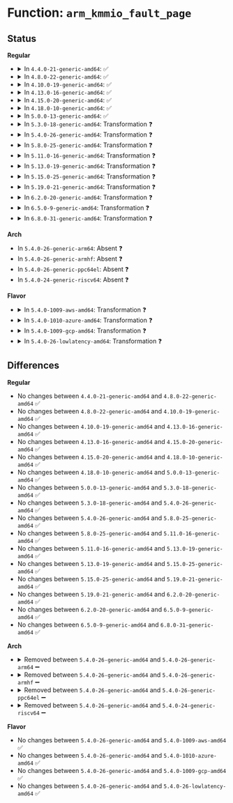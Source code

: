 # Function: <code>arm_kmmio_fault_page</code>

## Status
<b>Regular</b>
<ul>
<li>
<details>
<summary>In <code>4.4.0-21-generic-amd64</code>: ✅</summary>

```c
int arm_kmmio_fault_page(struct kmmio_fault_page * f)
```

```json
{
  "name": "arm_kmmio_fault_page",
  "collision_type": "Unique Static",
  "inline_type": "No",
  "funcs": [
    {
      "addr": 18446744071579316896,
      "name": "arm_kmmio_fault_page",
      "external": false,
      "loc": "arch/x86/mm/kmmio.c:174",
      "file": "arch/x86/mm/kmmio.c",
      "inline": "seen, unknown",
      "caller_inline": [],
      "caller_func": [
        "arch/x86/mm/kmmio.c:kmmio_die_notifier",
        "arch/x86/mm/kmmio.c:register_kmmio_probe",
        "arch/x86/mm/kmmio.c:register_kmmio_probe"
      ]
    }
  ],
  "symbols": [
    {
      "addr": 18446744071579316896,
      "name": "arm_kmmio_fault_page",
      "section": ".text",
      "bind": "STB_LOCAL",
      "size": 186
    }
  ]
}
```
</details>
</li>
<li>
<details>
<summary>In <code>4.8.0-22-generic-amd64</code>: ✅</summary>

```c
int arm_kmmio_fault_page(struct kmmio_fault_page * f)
```

```json
{
  "name": "arm_kmmio_fault_page",
  "collision_type": "Unique Static",
  "inline_type": "No",
  "funcs": [
    {
      "addr": 18446744071579322464,
      "name": "arm_kmmio_fault_page",
      "external": false,
      "loc": "arch/x86/mm/kmmio.c:185",
      "file": "arch/x86/mm/kmmio.c",
      "inline": "seen, unknown",
      "caller_inline": [],
      "caller_func": [
        "arch/x86/mm/kmmio.c:kmmio_die_notifier",
        "arch/x86/mm/kmmio.c:register_kmmio_probe",
        "arch/x86/mm/kmmio.c:register_kmmio_probe"
      ]
    }
  ],
  "symbols": [
    {
      "addr": 18446744071579322464,
      "name": "arm_kmmio_fault_page",
      "section": ".text",
      "bind": "STB_LOCAL",
      "size": 186
    }
  ]
}
```
</details>
</li>
<li>
<details>
<summary>In <code>4.10.0-19-generic-amd64</code>: ✅</summary>

```c
int arm_kmmio_fault_page(struct kmmio_fault_page * f)
```

```json
{
  "name": "arm_kmmio_fault_page",
  "collision_type": "Unique Static",
  "inline_type": "No",
  "funcs": [
    {
      "addr": 18446744071579337696,
      "name": "arm_kmmio_fault_page",
      "external": false,
      "loc": "arch/x86/mm/kmmio.c:185",
      "file": "arch/x86/mm/kmmio.c",
      "inline": "seen, unknown",
      "caller_inline": [],
      "caller_func": [
        "arch/x86/mm/kmmio.c:kmmio_die_notifier",
        "arch/x86/mm/kmmio.c:register_kmmio_probe",
        "arch/x86/mm/kmmio.c:register_kmmio_probe"
      ]
    }
  ],
  "symbols": [
    {
      "addr": 18446744071579337696,
      "name": "arm_kmmio_fault_page",
      "section": ".text",
      "bind": "STB_LOCAL",
      "size": 186
    }
  ]
}
```
</details>
</li>
<li>
<details>
<summary>In <code>4.13.0-16-generic-amd64</code>: ✅</summary>

```c
int arm_kmmio_fault_page(struct kmmio_fault_page * f)
```

```json
{
  "name": "arm_kmmio_fault_page",
  "collision_type": "Unique Static",
  "inline_type": "No",
  "funcs": [
    {
      "addr": 18446744071579331264,
      "name": "arm_kmmio_fault_page",
      "external": false,
      "loc": "arch/x86/mm/kmmio.c:185",
      "file": "arch/x86/mm/kmmio.c",
      "inline": "seen, unknown",
      "caller_inline": [],
      "caller_func": [
        "arch/x86/mm/kmmio.c:kmmio_die_notifier",
        "arch/x86/mm/kmmio.c:register_kmmio_probe",
        "arch/x86/mm/kmmio.c:register_kmmio_probe"
      ]
    }
  ],
  "symbols": [
    {
      "addr": 18446744071579331264,
      "name": "arm_kmmio_fault_page",
      "section": ".text",
      "bind": "STB_LOCAL",
      "size": 162
    }
  ]
}
```
</details>
</li>
<li>
<details>
<summary>In <code>4.15.0-20-generic-amd64</code>: ✅</summary>

```c
int arm_kmmio_fault_page(struct kmmio_fault_page * f)
```

```json
{
  "name": "arm_kmmio_fault_page",
  "collision_type": "Unique Static",
  "inline_type": "No",
  "funcs": [
    {
      "addr": 18446744071579357248,
      "name": "arm_kmmio_fault_page",
      "external": false,
      "loc": "arch/x86/mm/kmmio.c:186",
      "file": "arch/x86/mm/kmmio.c",
      "inline": "seen, unknown",
      "caller_inline": [],
      "caller_func": [
        "arch/x86/mm/kmmio.c:kmmio_die_notifier",
        "arch/x86/mm/kmmio.c:register_kmmio_probe",
        "arch/x86/mm/kmmio.c:register_kmmio_probe"
      ]
    }
  ],
  "symbols": [
    {
      "addr": 18446744071579357248,
      "name": "arm_kmmio_fault_page",
      "section": ".text",
      "bind": "STB_LOCAL",
      "size": 166
    }
  ]
}
```
</details>
</li>
<li>
<details>
<summary>In <code>4.18.0-10-generic-amd64</code>: ✅</summary>

```c
int arm_kmmio_fault_page(struct kmmio_fault_page * f)
```

```json
{
  "name": "arm_kmmio_fault_page",
  "collision_type": "Unique Static",
  "inline_type": "No",
  "funcs": [
    {
      "addr": 18446744071579369680,
      "name": "arm_kmmio_fault_page",
      "external": false,
      "loc": "arch/x86/mm/kmmio.c:191",
      "file": "arch/x86/mm/kmmio.c",
      "inline": "seen, unknown",
      "caller_inline": [],
      "caller_func": [
        "arch/x86/mm/kmmio.c:kmmio_die_notifier",
        "arch/x86/mm/kmmio.c:register_kmmio_probe",
        "arch/x86/mm/kmmio.c:register_kmmio_probe"
      ]
    }
  ],
  "symbols": [
    {
      "addr": 18446744071579369680,
      "name": "arm_kmmio_fault_page",
      "section": ".text",
      "bind": "STB_LOCAL",
      "size": 166
    }
  ]
}
```
</details>
</li>
<li>
<details>
<summary>In <code>5.0.0-13-generic-amd64</code>: ✅</summary>

```c
int arm_kmmio_fault_page(struct kmmio_fault_page * f)
```

```json
{
  "name": "arm_kmmio_fault_page",
  "collision_type": "Unique Static",
  "inline_type": "No",
  "funcs": [
    {
      "addr": 18446744071579397136,
      "name": "arm_kmmio_fault_page",
      "external": false,
      "loc": "arch/x86/mm/kmmio.c:191",
      "file": "arch/x86/mm/kmmio.c",
      "inline": "seen, unknown",
      "caller_inline": [],
      "caller_func": [
        "arch/x86/mm/kmmio.c:kmmio_die_notifier",
        "arch/x86/mm/kmmio.c:register_kmmio_probe",
        "arch/x86/mm/kmmio.c:register_kmmio_probe"
      ]
    }
  ],
  "symbols": [
    {
      "addr": 18446744071579397136,
      "name": "arm_kmmio_fault_page",
      "section": ".text",
      "bind": "STB_LOCAL",
      "size": 166
    }
  ]
}
```
</details>
</li>
<li>
<details>
<summary>In <code>5.3.0-18-generic-amd64</code>: Transformation ❓</summary>

```c
int arm_kmmio_fault_page(struct kmmio_fault_page * f)
```

```json
{
  "name": "arm_kmmio_fault_page",
  "collision_type": "Unique Static",
  "inline_type": "No",
  "funcs": [
    {
      "addr": 0,
      "name": "arm_kmmio_fault_page",
      "external": false,
      "loc": "arch/x86/mm/kmmio.c:191",
      "file": "arch/x86/mm/kmmio.c",
      "inline": "seen, unknown",
      "caller_inline": [],
      "caller_func": [
        "arch/x86/mm/kmmio.c:kmmio_die_notifier",
        "arch/x86/mm/kmmio.c:register_kmmio_probe",
        "arch/x86/mm/kmmio.c:register_kmmio_probe"
      ]
    }
  ],
  "symbols": [
    {
      "addr": 18446744071579412496,
      "name": "arm_kmmio_fault_page",
      "section": ".text",
      "bind": "STB_LOCAL",
      "size": 138
    },
    {
      "addr": 18446744071579413999,
      "name": "arm_kmmio_fault_page.cold",
      "section": ".text",
      "bind": "STB_LOCAL",
      "size": 34
    }
  ]
}
```
</details>
</li>
<li>
<details>
<summary>In <code>5.4.0-26-generic-amd64</code>: Transformation ❓</summary>

```c
int arm_kmmio_fault_page(struct kmmio_fault_page * f)
```

```json
{
  "name": "arm_kmmio_fault_page",
  "collision_type": "Unique Static",
  "inline_type": "No",
  "funcs": [
    {
      "addr": 0,
      "name": "arm_kmmio_fault_page",
      "external": false,
      "loc": "arch/x86/mm/kmmio.c:191",
      "file": "arch/x86/mm/kmmio.c",
      "inline": "seen, unknown",
      "caller_inline": [],
      "caller_func": [
        "arch/x86/mm/kmmio.c:kmmio_die_notifier",
        "arch/x86/mm/kmmio.c:register_kmmio_probe",
        "arch/x86/mm/kmmio.c:register_kmmio_probe"
      ]
    }
  ],
  "symbols": [
    {
      "addr": 18446744071579415680,
      "name": "arm_kmmio_fault_page",
      "section": ".text",
      "bind": "STB_LOCAL",
      "size": 138
    },
    {
      "addr": 18446744071579417183,
      "name": "arm_kmmio_fault_page.cold",
      "section": ".text",
      "bind": "STB_LOCAL",
      "size": 34
    }
  ]
}
```
</details>
</li>
<li>
<details>
<summary>In <code>5.8.0-25-generic-amd64</code>: Transformation ❓</summary>

```c
int arm_kmmio_fault_page(struct kmmio_fault_page * f)
```

```json
{
  "name": "arm_kmmio_fault_page",
  "collision_type": "Unique Static",
  "inline_type": "No",
  "funcs": [
    {
      "addr": 0,
      "name": "arm_kmmio_fault_page",
      "external": false,
      "loc": "arch/x86/mm/kmmio.c:191",
      "file": "arch/x86/mm/kmmio.c",
      "inline": "seen, unknown",
      "caller_inline": [],
      "caller_func": [
        "arch/x86/mm/kmmio.c:add_kmmio_fault_page",
        "arch/x86/mm/kmmio.c:add_kmmio_fault_page",
        "arch/x86/mm/kmmio.c:post_kmmio_handler"
      ]
    }
  ],
  "symbols": [
    {
      "addr": 18446744071579445264,
      "name": "arm_kmmio_fault_page",
      "section": ".text",
      "bind": "STB_LOCAL",
      "size": 137
    },
    {
      "addr": 18446744071579446958,
      "name": "arm_kmmio_fault_page.cold",
      "section": ".text",
      "bind": "STB_LOCAL",
      "size": 34
    }
  ]
}
```
</details>
</li>
<li>
<details>
<summary>In <code>5.11.0-16-generic-amd64</code>: Transformation ❓</summary>

```c
int arm_kmmio_fault_page(struct kmmio_fault_page * f)
```

```json
{
  "name": "arm_kmmio_fault_page",
  "collision_type": "Unique Static",
  "inline_type": "No",
  "funcs": [
    {
      "addr": 0,
      "name": "arm_kmmio_fault_page",
      "external": false,
      "loc": "arch/x86/mm/kmmio.c:191",
      "file": "arch/x86/mm/kmmio.c",
      "inline": "seen, unknown",
      "caller_inline": [],
      "caller_func": [
        "arch/x86/mm/kmmio.c:add_kmmio_fault_page",
        "arch/x86/mm/kmmio.c:add_kmmio_fault_page",
        "arch/x86/mm/kmmio.c:post_kmmio_handler"
      ]
    }
  ],
  "symbols": [
    {
      "addr": 18446744071579442848,
      "name": "arm_kmmio_fault_page",
      "section": ".text",
      "bind": "STB_LOCAL",
      "size": 137
    },
    {
      "addr": 18446744071591272246,
      "name": "arm_kmmio_fault_page.cold",
      "section": ".text",
      "bind": "STB_LOCAL",
      "size": 34
    }
  ]
}
```
</details>
</li>
<li>
<details>
<summary>In <code>5.13.0-19-generic-amd64</code>: Transformation ❓</summary>

```c
int arm_kmmio_fault_page(struct kmmio_fault_page * f)
```

```json
{
  "name": "arm_kmmio_fault_page",
  "collision_type": "Unique Static",
  "inline_type": "No",
  "funcs": [
    {
      "addr": 0,
      "name": "arm_kmmio_fault_page",
      "external": false,
      "loc": "arch/x86/mm/kmmio.c:191",
      "file": "arch/x86/mm/kmmio.c",
      "inline": "seen, unknown",
      "caller_inline": [],
      "caller_func": [
        "arch/x86/mm/kmmio.c:register_kmmio_probe",
        "arch/x86/mm/kmmio.c:register_kmmio_probe",
        "arch/x86/mm/kmmio.c:post_kmmio_handler"
      ]
    }
  ],
  "symbols": [
    {
      "addr": 18446744071579445680,
      "name": "arm_kmmio_fault_page",
      "section": ".text",
      "bind": "STB_LOCAL",
      "size": 137
    },
    {
      "addr": 18446744071591215010,
      "name": "arm_kmmio_fault_page.cold",
      "section": ".text",
      "bind": "STB_LOCAL",
      "size": 34
    }
  ]
}
```
</details>
</li>
<li>
<details>
<summary>In <code>5.15.0-25-generic-amd64</code>: Transformation ❓</summary>

```c
int arm_kmmio_fault_page(struct kmmio_fault_page * f)
```

```json
{
  "name": "arm_kmmio_fault_page",
  "collision_type": "Unique Static",
  "inline_type": "No",
  "funcs": [
    {
      "addr": 0,
      "name": "arm_kmmio_fault_page",
      "external": false,
      "loc": "arch/x86/mm/kmmio.c:191",
      "file": "arch/x86/mm/kmmio.c",
      "inline": "seen, unknown",
      "caller_inline": [],
      "caller_func": [
        "arch/x86/mm/kmmio.c:register_kmmio_probe",
        "arch/x86/mm/kmmio.c:register_kmmio_probe",
        "arch/x86/mm/kmmio.c:post_kmmio_handler"
      ]
    }
  ],
  "symbols": [
    {
      "addr": 18446744071579510496,
      "name": "arm_kmmio_fault_page",
      "section": ".text",
      "bind": "STB_LOCAL",
      "size": 206
    },
    {
      "addr": 18446744071592091225,
      "name": "arm_kmmio_fault_page.cold",
      "section": ".text",
      "bind": "STB_LOCAL",
      "size": 131
    }
  ]
}
```
</details>
</li>
<li>
<details>
<summary>In <code>5.19.0-21-generic-amd64</code>: Transformation ❓</summary>

```c
int arm_kmmio_fault_page(struct kmmio_fault_page * f)
```

```json
{
  "name": "arm_kmmio_fault_page",
  "collision_type": "Unique Static",
  "inline_type": "No",
  "funcs": [
    {
      "addr": 0,
      "name": "arm_kmmio_fault_page",
      "external": false,
      "loc": "arch/x86/mm/kmmio.c:191",
      "file": "arch/x86/mm/kmmio.c",
      "inline": "seen, unknown",
      "caller_inline": [],
      "caller_func": [
        "arch/x86/mm/kmmio.c:kmmio_die_notifier",
        "arch/x86/mm/kmmio.c:register_kmmio_probe",
        "arch/x86/mm/kmmio.c:register_kmmio_probe"
      ]
    }
  ],
  "symbols": [
    {
      "addr": 18446744071579593968,
      "name": "arm_kmmio_fault_page",
      "section": ".text",
      "bind": "STB_LOCAL",
      "size": 239
    },
    {
      "addr": 18446744071593858228,
      "name": "arm_kmmio_fault_page.cold",
      "section": ".text",
      "bind": "STB_LOCAL",
      "size": 131
    }
  ]
}
```
</details>
</li>
<li>
<details>
<summary>In <code>6.2.0-20-generic-amd64</code>: Transformation ❓</summary>

```c
int arm_kmmio_fault_page(struct kmmio_fault_page * f)
```

```json
{
  "name": "arm_kmmio_fault_page",
  "collision_type": "Unique Static",
  "inline_type": "No",
  "funcs": [
    {
      "addr": 0,
      "name": "arm_kmmio_fault_page",
      "external": false,
      "loc": "arch/x86/mm/kmmio.c:197",
      "file": "arch/x86/mm/kmmio.c",
      "inline": "seen, unknown",
      "caller_inline": [],
      "caller_func": [
        "arch/x86/mm/kmmio.c:kmmio_die_notifier",
        "arch/x86/mm/kmmio.c:register_kmmio_probe",
        "arch/x86/mm/kmmio.c:register_kmmio_probe"
      ]
    }
  ],
  "symbols": [
    {
      "addr": 18446744071579704768,
      "name": "arm_kmmio_fault_page",
      "section": ".text",
      "bind": "STB_LOCAL",
      "size": 276
    },
    {
      "addr": 18446744071595970972,
      "name": "arm_kmmio_fault_page.cold",
      "section": ".text",
      "bind": "STB_LOCAL",
      "size": 97
    }
  ]
}
```
</details>
</li>
<li>
<details>
<summary>In <code>6.5.0-9-generic-amd64</code>: Transformation ❓</summary>

```c
int arm_kmmio_fault_page(struct kmmio_fault_page * f)
```

```json
{
  "name": "arm_kmmio_fault_page",
  "collision_type": "Unique Static",
  "inline_type": "No",
  "funcs": [
    {
      "addr": 0,
      "name": "arm_kmmio_fault_page",
      "external": false,
      "loc": "arch/x86/mm/kmmio.c:197",
      "file": "arch/x86/mm/kmmio.c",
      "inline": "seen, unknown",
      "caller_inline": [],
      "caller_func": [
        "arch/x86/mm/kmmio.c:kmmio_die_notifier",
        "arch/x86/mm/kmmio.c:register_kmmio_probe",
        "arch/x86/mm/kmmio.c:register_kmmio_probe"
      ]
    }
  ],
  "symbols": [
    {
      "addr": 18446744071579718224,
      "name": "arm_kmmio_fault_page",
      "section": ".text",
      "bind": "STB_LOCAL",
      "size": 250
    },
    {
      "addr": 18446744071596488555,
      "name": "arm_kmmio_fault_page.cold",
      "section": ".text",
      "bind": "STB_LOCAL",
      "size": 97
    }
  ]
}
```
</details>
</li>
<li>
<details>
<summary>In <code>6.8.0-31-generic-amd64</code>: Transformation ❓</summary>

```c
int arm_kmmio_fault_page(struct kmmio_fault_page * f)
```

```json
{
  "name": "arm_kmmio_fault_page",
  "collision_type": "Unique Static",
  "inline_type": "No",
  "funcs": [
    {
      "addr": 0,
      "name": "arm_kmmio_fault_page",
      "external": false,
      "loc": "arch/x86/mm/kmmio.c:197",
      "file": "arch/x86/mm/kmmio.c",
      "inline": "seen, unknown",
      "caller_inline": [],
      "caller_func": [
        "arch/x86/mm/kmmio.c:kmmio_die_notifier",
        "arch/x86/mm/kmmio.c:register_kmmio_probe",
        "arch/x86/mm/kmmio.c:register_kmmio_probe"
      ]
    }
  ],
  "symbols": [
    {
      "addr": 18446744071579752992,
      "name": "arm_kmmio_fault_page",
      "section": ".text",
      "bind": "STB_LOCAL",
      "size": 250
    },
    {
      "addr": 18446744071597385177,
      "name": "arm_kmmio_fault_page.cold",
      "section": ".text",
      "bind": "STB_LOCAL",
      "size": 97
    }
  ]
}
```
</details>
</li>
</ul>
<b>Arch</b>
<ul>
<li>
In <code>5.4.0-26-generic-arm64</code>: Absent ❓
</li>
<li>
In <code>5.4.0-26-generic-armhf</code>: Absent ❓
</li>
<li>
In <code>5.4.0-26-generic-ppc64el</code>: Absent ❓
</li>
<li>
In <code>5.4.0-24-generic-riscv64</code>: Absent ❓
</li>
</ul>
<b>Flavor</b>
<ul>
<li>
<details>
<summary>In <code>5.4.0-1009-aws-amd64</code>: Transformation ❓</summary>

```c
int arm_kmmio_fault_page(struct kmmio_fault_page * f)
```

```json
{
  "name": "arm_kmmio_fault_page",
  "collision_type": "Unique Static",
  "inline_type": "No",
  "funcs": [
    {
      "addr": 0,
      "name": "arm_kmmio_fault_page",
      "external": false,
      "loc": "arch/x86/mm/kmmio.c:191",
      "file": "arch/x86/mm/kmmio.c",
      "inline": "seen, unknown",
      "caller_inline": [],
      "caller_func": [
        "arch/x86/mm/kmmio.c:kmmio_die_notifier",
        "arch/x86/mm/kmmio.c:register_kmmio_probe",
        "arch/x86/mm/kmmio.c:register_kmmio_probe"
      ]
    }
  ],
  "symbols": [
    {
      "addr": 18446744071579411520,
      "name": "arm_kmmio_fault_page",
      "section": ".text",
      "bind": "STB_LOCAL",
      "size": 138
    },
    {
      "addr": 18446744071579413023,
      "name": "arm_kmmio_fault_page.cold",
      "section": ".text",
      "bind": "STB_LOCAL",
      "size": 34
    }
  ]
}
```
</details>
</li>
<li>
<details>
<summary>In <code>5.4.0-1010-azure-amd64</code>: Transformation ❓</summary>

```c
int arm_kmmio_fault_page(struct kmmio_fault_page * f)
```

```json
{
  "name": "arm_kmmio_fault_page",
  "collision_type": "Unique Static",
  "inline_type": "No",
  "funcs": [
    {
      "addr": 0,
      "name": "arm_kmmio_fault_page",
      "external": false,
      "loc": "arch/x86/mm/kmmio.c:191",
      "file": "arch/x86/mm/kmmio.c",
      "inline": "seen, unknown",
      "caller_inline": [],
      "caller_func": [
        "arch/x86/mm/kmmio.c:kmmio_die_notifier",
        "arch/x86/mm/kmmio.c:register_kmmio_probe",
        "arch/x86/mm/kmmio.c:register_kmmio_probe"
      ]
    }
  ],
  "symbols": [
    {
      "addr": 18446744071579340048,
      "name": "arm_kmmio_fault_page",
      "section": ".text",
      "bind": "STB_LOCAL",
      "size": 138
    },
    {
      "addr": 18446744071579342206,
      "name": "arm_kmmio_fault_page.cold",
      "section": ".text",
      "bind": "STB_LOCAL",
      "size": 34
    }
  ]
}
```
</details>
</li>
<li>
<details>
<summary>In <code>5.4.0-1009-gcp-amd64</code>: Transformation ❓</summary>

```c
int arm_kmmio_fault_page(struct kmmio_fault_page * f)
```

```json
{
  "name": "arm_kmmio_fault_page",
  "collision_type": "Unique Static",
  "inline_type": "No",
  "funcs": [
    {
      "addr": 0,
      "name": "arm_kmmio_fault_page",
      "external": false,
      "loc": "arch/x86/mm/kmmio.c:191",
      "file": "arch/x86/mm/kmmio.c",
      "inline": "seen, unknown",
      "caller_inline": [],
      "caller_func": [
        "arch/x86/mm/kmmio.c:kmmio_die_notifier",
        "arch/x86/mm/kmmio.c:register_kmmio_probe",
        "arch/x86/mm/kmmio.c:register_kmmio_probe"
      ]
    }
  ],
  "symbols": [
    {
      "addr": 18446744071579411440,
      "name": "arm_kmmio_fault_page",
      "section": ".text",
      "bind": "STB_LOCAL",
      "size": 138
    },
    {
      "addr": 18446744071579412943,
      "name": "arm_kmmio_fault_page.cold",
      "section": ".text",
      "bind": "STB_LOCAL",
      "size": 34
    }
  ]
}
```
</details>
</li>
<li>
<details>
<summary>In <code>5.4.0-26-lowlatency-amd64</code>: Transformation ❓</summary>

```c
int arm_kmmio_fault_page(struct kmmio_fault_page * f)
```

```json
{
  "name": "arm_kmmio_fault_page",
  "collision_type": "Unique Static",
  "inline_type": "No",
  "funcs": [
    {
      "addr": 0,
      "name": "arm_kmmio_fault_page",
      "external": false,
      "loc": "arch/x86/mm/kmmio.c:191",
      "file": "arch/x86/mm/kmmio.c",
      "inline": "seen, unknown",
      "caller_inline": [],
      "caller_func": [
        "arch/x86/mm/kmmio.c:kmmio_die_notifier",
        "arch/x86/mm/kmmio.c:register_kmmio_probe",
        "arch/x86/mm/kmmio.c:register_kmmio_probe"
      ]
    }
  ],
  "symbols": [
    {
      "addr": 18446744071579420304,
      "name": "arm_kmmio_fault_page",
      "section": ".text",
      "bind": "STB_LOCAL",
      "size": 138
    },
    {
      "addr": 18446744071579421903,
      "name": "arm_kmmio_fault_page.cold",
      "section": ".text",
      "bind": "STB_LOCAL",
      "size": 34
    }
  ]
}
```
</details>
</li>
</ul>

## Differences
<b>Regular</b>
<ul>
<li>
No changes between <code>4.4.0-21-generic-amd64</code> and <code>4.8.0-22-generic-amd64</code> ✅
</li>
<li>
No changes between <code>4.8.0-22-generic-amd64</code> and <code>4.10.0-19-generic-amd64</code> ✅
</li>
<li>
No changes between <code>4.10.0-19-generic-amd64</code> and <code>4.13.0-16-generic-amd64</code> ✅
</li>
<li>
No changes between <code>4.13.0-16-generic-amd64</code> and <code>4.15.0-20-generic-amd64</code> ✅
</li>
<li>
No changes between <code>4.15.0-20-generic-amd64</code> and <code>4.18.0-10-generic-amd64</code> ✅
</li>
<li>
No changes between <code>4.18.0-10-generic-amd64</code> and <code>5.0.0-13-generic-amd64</code> ✅
</li>
<li>
No changes between <code>5.0.0-13-generic-amd64</code> and <code>5.3.0-18-generic-amd64</code> ✅
</li>
<li>
No changes between <code>5.3.0-18-generic-amd64</code> and <code>5.4.0-26-generic-amd64</code> ✅
</li>
<li>
No changes between <code>5.4.0-26-generic-amd64</code> and <code>5.8.0-25-generic-amd64</code> ✅
</li>
<li>
No changes between <code>5.8.0-25-generic-amd64</code> and <code>5.11.0-16-generic-amd64</code> ✅
</li>
<li>
No changes between <code>5.11.0-16-generic-amd64</code> and <code>5.13.0-19-generic-amd64</code> ✅
</li>
<li>
No changes between <code>5.13.0-19-generic-amd64</code> and <code>5.15.0-25-generic-amd64</code> ✅
</li>
<li>
No changes between <code>5.15.0-25-generic-amd64</code> and <code>5.19.0-21-generic-amd64</code> ✅
</li>
<li>
No changes between <code>5.19.0-21-generic-amd64</code> and <code>6.2.0-20-generic-amd64</code> ✅
</li>
<li>
No changes between <code>6.2.0-20-generic-amd64</code> and <code>6.5.0-9-generic-amd64</code> ✅
</li>
<li>
No changes between <code>6.5.0-9-generic-amd64</code> and <code>6.8.0-31-generic-amd64</code> ✅
</li>
</ul>
<b>Arch</b>
<ul>
<li>
<details>
<summary>Removed between <code>5.4.0-26-generic-amd64</code> and <code>5.4.0-26-generic-arm64</code> ➖</summary>

```c
int arm_kmmio_fault_page(struct kmmio_fault_page * f)
```
</details>
</li>
<li>
<details>
<summary>Removed between <code>5.4.0-26-generic-amd64</code> and <code>5.4.0-26-generic-armhf</code> ➖</summary>

```c
int arm_kmmio_fault_page(struct kmmio_fault_page * f)
```
</details>
</li>
<li>
<details>
<summary>Removed between <code>5.4.0-26-generic-amd64</code> and <code>5.4.0-26-generic-ppc64el</code> ➖</summary>

```c
int arm_kmmio_fault_page(struct kmmio_fault_page * f)
```
</details>
</li>
<li>
<details>
<summary>Removed between <code>5.4.0-26-generic-amd64</code> and <code>5.4.0-24-generic-riscv64</code> ➖</summary>

```c
int arm_kmmio_fault_page(struct kmmio_fault_page * f)
```
</details>
</li>
</ul>
<b>Flavor</b>
<ul>
<li>
No changes between <code>5.4.0-26-generic-amd64</code> and <code>5.4.0-1009-aws-amd64</code> ✅
</li>
<li>
No changes between <code>5.4.0-26-generic-amd64</code> and <code>5.4.0-1010-azure-amd64</code> ✅
</li>
<li>
No changes between <code>5.4.0-26-generic-amd64</code> and <code>5.4.0-1009-gcp-amd64</code> ✅
</li>
<li>
No changes between <code>5.4.0-26-generic-amd64</code> and <code>5.4.0-26-lowlatency-amd64</code> ✅
</li>
</ul>
